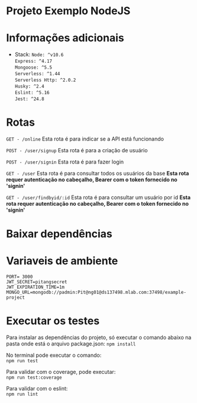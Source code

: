 Projeto Exemplo NodeJS
====================
# Informações adicionais

- Stack:
 ```Node: ^v10.6```<br>
 ```Express: ^4.17 ```<br>
 ```Mongoose: ^5.5```<br>
 ```Serverless: ^1.44```<br>
 ```Serverless Http: ^2.0.2```<br>
 ```Husky: ^2.4```<br>
 ```Eslint: ^5.16```<br>
 ```Jest: ^24.8```<br>

# Rotas
```GET - /online```
Esta rota é para indicar se a API está funcionando

```POST - /user/signup```
Esta rota é para a criação de usuário

```POST - /user/signin```
Esta rota é para fazer login

```GET - /user```
Esta rota é para consultar todos os usuários da base
<strong>Esta rota requer autenticação no cabeçalho, Bearer com o token fornecido no 'signin'</strong>

```GET - /user/findbyid/:id```
Esta rota é para consultar um usuário por id
<strong>Esta rota requer autenticação no cabeçalho, Bearer com o token fornecido no 'signin'</strong>



# Baixar dependências

# Variaveis de ambiente
```PORT= 3000```<br>
```JWT_SECRET=pitangsecret```<br>
```JWT_EXPIRATION_TIME=1m```<br>
```MONGO_URL=mongodb://padmin:Pit@ng01@ds137498.mlab.com:37498/example-project```<br>


# Executar os testes
Para instalar as dependências do projeto, só executar o comando abaixo na pasta onde está o arquivo package.json: 
```npm install```

No terminal pode executar o comando: <br/>
```npm run test```

Para validar com o coverage, pode executar: <br/>
```npm run test:coverage```

Para validar com o eslint: <br/>
```npm run lint```
